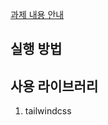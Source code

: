 [과제 내용 안내](https://docs.google.com/document/d/1y_Ou1wQvpzReYVTeekMiRgDRfSqNWDOzaPcW5D5832s/edit)

## 실행 방법

## 사용 라이브러리
1. tailwindcss